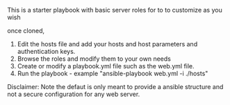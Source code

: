 This is a starter playbook with basic server roles for to to customize as you wish

once cloned,

1. Edit the hosts file and add your hosts and host parameters and authentication keys.
2. Browse the roles and modify them to your own needs
3. Create or modify a playbook.yml file such as the web.yml file.
4. Run the playbook - example "ansible-playbook web.yml -i ./hosts"


Disclaimer:   Note the defaut is only meant to provide a ansible structure and not a secure configuration for any web server.
